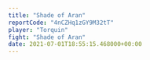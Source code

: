 ```yaml
---
title: "Shade of Aran"
reportCode: "4nCZHq1zGY9M32tT"
player: "Torquin"
fight: "Shade of Aran"
date: 2021-07-01T18:55:15.468000+00:00
---
```

